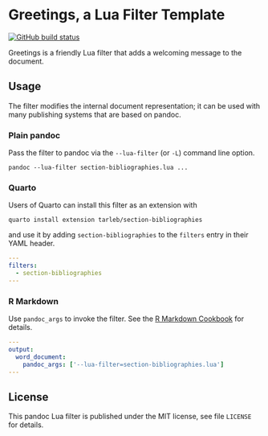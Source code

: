 Greetings, a Lua Filter Template
==================================================================

[![GitHub build status][CI badge]][CI workflow]

Greetings is a friendly Lua filter that adds a welcoming message
to the document.

[CI badge]: https://img.shields.io/github/workflow/status/pandoc-ext/section-bibliographies/CI?logo=github
[CI workflow]: https://github.com/pandoc-ext/section-bibliographies/actions/workflows/ci.yaml


Usage
------------------------------------------------------------------

The filter modifies the internal document representation; it can
be used with many publishing systems that are based on pandoc.

### Plain pandoc

Pass the filter to pandoc via the `--lua-filter` (or `-L`) command
line option.

    pandoc --lua-filter section-bibliographies.lua ...

### Quarto

Users of Quarto can install this filter as an extension with

    quarto install extension tarleb/section-bibliographies

and use it by adding `section-bibliographies` to the `filters` entry
in their YAML header.

``` yaml
---
filters:
  - section-bibliographies
---
```

### R Markdown

Use `pandoc_args` to invoke the filter. See the [R Markdown
Cookbook](https://bookdown.org/yihui/rmarkdown-cookbook/lua-filters.html)
for details.

``` yaml
---
output:
  word_document:
    pandoc_args: ['--lua-filter=section-bibliographies.lua']
---
```

License
------------------------------------------------------------------

This pandoc Lua filter is published under the MIT license, see
file `LICENSE` for details.
